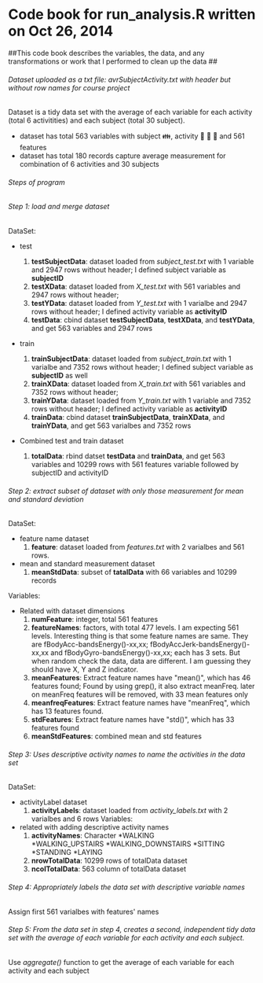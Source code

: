 # Code book for run_analysis.R written on Oct 26, 2014 #
##This code book describes the variables, the data, and any transformations or work that I performed to clean up the data ##

###### Dataset uploaded as a txt file: *avrSubjectActivity.txt* with header but without row names for course project #######
Dataset is a tidy data set with the average of each variable for each activity (total 6 activitities) and each subject (total 30 subject).
* dataset has total 563 variables with subject :family:, activity :walking: :running: :couple: and 561 features
* dataset has total 180 records capture average measurement for combination of 6 activities and 30 subjects 

###### Steps of program ######
###### Step 1: load and merge dataset ######
DataSet:
* test
	1. **testSubjectData**: dataset loaded from *subject_test.txt* with 1 variable and 2947 rows without header; I defined subject variable as **subjectID**
	2. **testXData**: dataset loaded from *X_test.txt* with 561 variables and 2947 rows without header; 
	3. **testYData**: dataset loaded from *Y_test.txt* with 1 varialbe and 2947 rows without header; I defined activity variable as **activityID**
	4. **testData**: cbind dataset **testSubjectData**, **testXData**, and **testYData**, and get 563 variables and 2947 rows
* train
	1. **trainSubjectData**: dataset loaded from *subject_train.txt* with 1 varialbe and 7352 rows without header; I defined subject variable as **subjectID** as well
	2. **trainXData**: dataset loaded from *X_train.txt* with 561 variables and 7352 rows without header;
	3. **trainYData**: dataset loaded from *Y_train.txt* with 1 variable and 7352 rows without header; I defined activity variable as **activityID**
	4. **trainData**: cbind dataset **trainSubjectData**, **trainXData**, and **trainYData**, and get 563 varialbes and 7352 rows
	
* Combined test and train dataset
	1. **totalData**: rbind datset **testData** and **trainData**, and get 563 variables and 10299 rows with 561 features variable followed by subjectID and activityID	

###### Step 2: extract subset of dataset with only those measurement for mean and standard deviation ######	
DataSet:
* feature name dataset
	1. **feature**: dataset loaded from *features.txt* with 2 varialbes and 561 rows.
* mean and standard measurement dataset
	1. **meanStdData**: subset of **tatalData** with 66 variables and 10299 records
	
Variables:
* Related with dataset dimensions
	1. **numFeature**: integer, total 561 features 
	2. **featureNames**: factors, with total 477 levels. I am expecting 561 levels. Interesting thing is that some feature names are same. They are fBodyAcc-bandsEnergy()-xx,xx; fBodyAccJerk-bandsEnergy()-xx,xx and fBodyGyro-bandsEnergy()-xx,xx; each has 3 sets. But when random check the data, data are different.  I am guessing they should have X, Y and Z indicator.
	3. **meanFeatures**: Extract feature names have "mean()", which has 46 features found; Found by using grep(), it also extract meanFreq. later on meanFreq features will be removed, with 33 mean features only
	4. **meanfreqFeatures**: Extract feature names have "meanFreq", which has 13 features found.
	5. **stdFeatures**: Extract feature names have "std()", which has 33 features found
	6. **meanStdFeatures**: combined mean and std features

###### Step 3: Uses descriptive activity names to name the activities in the data set ######
DataSet:
* activityLabel dataset
	1. **activityLabels**: dataset loaded from *activity_labels.txt* with 2 varialbes and 6 rows
Variables:
* related with adding descriptive activity names
	1. **activityNames**: Character 
		*WALKING 			
		*WALKING_UPSTAIRS
		*WALKING_DOWNSTAIRS
		*SITTING
		*STANDING
		*LAYING
	2. **nrowTotalData**: 10299 rows of totalData dataset
	3. **ncolTotalData**: 563 column of totalData dataset
	
###### Step 4: Appropriately labels the data set with descriptive variable names ######	
Assign first 561 varialbes with features' names

###### Step 5: From the data set in step 4, creates a second, independent tidy data set with the average of each variable for each activity and each subject.  ######
Use *aggregate()* function to get the average of each variable for each activity and each subject


 
